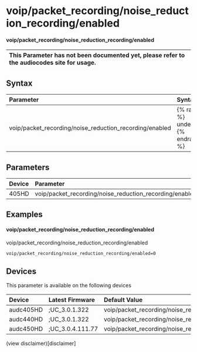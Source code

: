 ﻿---
description: voip/packet_recording/noise_reduction_recording/enabled
search: false
---

# voip/packet_recording/noise_reduction_recording/enabled

#### voip/packet_recording/noise_reduction_recording/enabled


| This Parameter has not been documented yet, please refer to the audiocodes site for usage.  |
| :--- |

## Syntax
| Parameter | Syntax |
| :--- | :--- |
|voip/packet_recording/noise_reduction_recording/enabled | {% raw %} undefined {% endraw %} |

## Parameters
|Device|Parameter|value|Description|
|:---|:---|:---|:---|
| 405HD | voip/packet_recording/noise_reduction_recording/enabled |  |  |

## Examples
#### voip/packet_recording/noise_reduction_recording/enabled

voip/packet_recording/noise_reduction_recording/enabled

```
voip/packet_recording/noise_reduction_recording/enabled=0
```

## Devices
This parameter is available on the following devices

| Device | Latest Firmware | Default Value |
|:---|:---|:---|
| audc405HD | ;UC_3.0.1.322 | voip/packet_recording/noise_reduction_recording/enabled=0 
| audc440HD | ;UC_3.0.1.322 | voip/packet_recording/noise_reduction_recording/enabled=0 
| audc450HD | ;UC_3.0.4.111.77 | voip/packet_recording/noise_reduction_recording/enabled=0 

(view disclaimer)[disclaimer]
